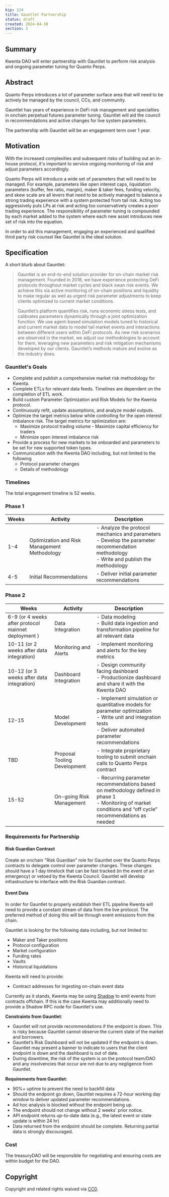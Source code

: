 ```yaml
---
kip: 124
title: Gauntlet Partnership
status: draft
created: 2024-04-30
section: 3
---
```


## Summary

Kwenta DAO will enter partnership with Gauntlet to perform risk analysis and ongoing parameter tuning for Quanto Perps.

## Abstract

Quanto Perps introduces a lot of parameter surface area that will need to be actively be managed by the council, CCs, and community.

Gauntlet has years of experience in DeFi risk management and specialties in onchain perpetual futures parameter tuning. Gauntlet will aid the council in recommendations and active changes for live system parameters.

The partnership with Gauntlet will be an engagement term over 1 year.

## Motivation

With the increased complexities and subsequent risks of building out an in-house protocol, it's important to service ongoing monitoring of risk and adjust parameters accordingly.

Quanto Perps will introduce a wide set of parameters that will need to be managed. For example, parameters like open interest caps, liquidation parameters (buffer, fee ratio, margin), maker & taker fees, funding velocity, and skew scale are all levers that need to be actively managed to balance a strong trading experience with a system protected from tail risk. Acting too aggressively puts LPs at risk and acting too conservatively creates a poor trading experience. The responsibility of parameter tuning is compounded by each market added to the system where each new asset introduces new set of risk into the equation.

In order to aid this management, engaging an experienced and qualified third party risk counsel like Gauntlet is the ideal solution.

## Specification

A short blurb about Gauntlet:

> Gauntlet is an end-to-end solution provider for on-chain market risk management. Founded in 2018, we have experience protecting DeFi protocols throughout market cycles and black swan risk events. We achieve this via active monitoring of on-chain positions and liquidity to make regular as well as urgent risk parameter adjustments to keep clients optimized to current market conditions.
> 
> 
> Gauntlet’s platform quantifies risk, runs economic stress tests, and calibrates parameters dynamically through a joint optimization function. We use agent-based simulation models tuned to historical and current market data to model tail market events and interactions between different users within DeFi protocols. As new risk scenarios are observed in the market, we adjust our methodologies to account for them, leveraging new parameters and risk mitigation mechanisms developed by our clients. Gauntlet’s methods mature and evolve as the industry does.
> 

### Gauntlet's Goals

- Complete and publish a comprehensive market risk methodology for Kwenta.
- Complete ETLs for relevant data feeds. Timelines are dependent on the completion of ETL work.
- Build custom Parameter Optimization and Risk Models for the Kwenta protocol.
- Continuously refit, update assumptions, and analyze model outputs.
- Optimize the target metrics below while controlling for the open interest imbalance risk.
The target metrics for optimization are:
    - Maximize protocol trading volume
    - Maximize capital efficiency for traders
    - Minimize open interest imbalance risk
- Provide a process for new markets to be onboarded and parameters to be set for new supported token types.
- Communication with the Kwenta DAO including, but not limited to the following
    - Protocol parameter changes
    - Details of methodology

### Timelines

The total engagement timeline is 52 weeks.

### Phase 1

| Weeks | Activity                                     | Description                                                                                                                                  |
| ----- | -------------------------------------------- | -------------------------------------------------------------------------------------------------------------------------------------------- |
| 1-4   | Optimization and Risk Management Methodology | - Analyze the protocol mechanics and parameters<br>- Develop the parameter recommendation methodology<br>- Write and publish the methodology |
| 4-5   | Initial Recommendations                      | - Deliver initial parameter recommendations                                                                                                  |


### Phase 2

| Weeks                                               | Activity                     | Description                                                                                                                                                       |
| --------------------------------------------------- | ---------------------------- | ----------------------------------------------------------------------------------------------------------------------------------------------------------------- |
| 6-9 (or 4 weeks after protocol mainnet deployment ) | Data Integration             | - Data modeling<br>- Build data ingestion and transformation pipeline for all relevant data                                                                       |
| 10-11 (or 2 weeks after data integration)           | Monitoring and Alerts        | - Implement monitoring and alerts for the key metrics                                                                                                             |
| 10-12 (or 3 weeks after data integration)           | Dashboard Integration        | - Design community facing dashboard<br>- Productionize dashboard and share it with the Kwenta DAO                                                                 |
| 12-15                                               | Model Development            | - Implement simulation or quantitative models for parameter optimization  <br>- Write unit and integration tests<br>- Deliver automated parameter recommendations |
| TBD                                                 | Proposal Tooling Development | - Integrate proprietary tooling to submit onchain calls to Quanto Perps contract                                                                                  |
| 15-52                                               | On-going Risk Management     | - Recurring parameter recommendations based on methodology defined in phase 1<br>- Monitoring of market conditions and “off cycle” recommendations as needed      |

### Requirements for Partnership

#### Risk Guardian Contract

Create an onchain "Risk Guardian" role for Gauntlet over the Quanto Perps contracts to delegate control over parameter changes. These changes should have a 1 day timelock that can be fast tracked (in the event of an emergency) or vetoed by the Kwenta Council. Gauntlet will develop infrastructure to interface with the Risk Guardian contract.

#### Event Data

In order for Gauntlet to properly establish their ETL pipeline Kwenta will need to provide a constant stream of data from the live protocol. The preferred method of doing this will be through event emissions from the chain.

Gauntlet is looking for the following data including, but not limited to:

- Maker and Taker positions
- Protocol configuration
- Market configuration
- Funding rates
- Vaults
- Historical liquidations

Kwenta will need to provide:

- Contract addresses for ingesting on-chain event data

Currently as it stands, Kwenta may be using [Shadow](https://www.shadow.xyz/) to emit events from contracts offchain. If this is the case Kwenta may additionally need to provide a Shadow RPC node for Gauntlet's use.

**Constraints from Gauntlet**:

- Gauntlet will not provide recommendations if the endpoint is down. This is risky because Gauntlet cannot observe the current state of the market and borrowers.
- Gauntlet’s Risk Dashboard will not be updated if the endpoint is down. Gauntlet may present a banner to indicate to users that the client endpoint is down and the dashboard is out of date.
- During downtime, the risk of the system is on the protocol team/DAO and any insolvencies that occur are not due to any negligence from Gauntlet.

**Requirements from Gauntlet**:

- 90%+ uptime to prevent the need to backfill data
- Should the endpoint go down, Gauntlet requires a 72-hour working day window to deliver updated parameter recommendations.
- Ad hoc analysis is blocked without the endpoint being up.
- The endpoint should not change without 2 weeks' prior notice.
- API endpoint returns up-to-date data (e.g., the latest event or state update is within 24 hr)
- Data returned from the endpoint should be complete. Returning partial data is strongly discouraged.

### Cost

The treasuryDAO will be responsible for negotiating and ensuring costs are within budget for the DAO.

## Copyright

Copyright and related rights waived via [CC0](https://creativecommons.org/publicdomain/zero/1.0/).
